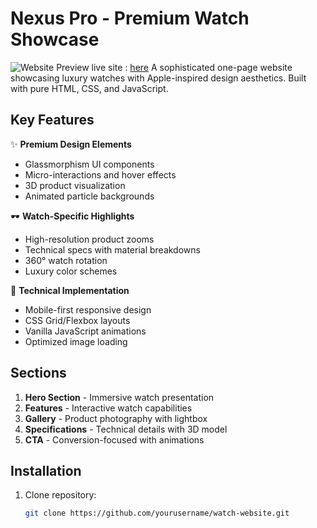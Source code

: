 # Nexus Pro - Premium Watch Showcase

![Website Preview](screenshots/preview.jpg)
live site : [here](http://abdelrahmanemad.me/product-prototype/)
A sophisticated one-page website showcasing luxury watches with Apple-inspired design aesthetics. Built with pure HTML, CSS, and JavaScript.

## Key Features

✨ **Premium Design Elements**
- Glassmorphism UI components
- Micro-interactions and hover effects
- 3D product visualization
- Animated particle backgrounds

🕶️ **Watch-Specific Highlights**
- High-resolution product zooms
- Technical specs with material breakdowns
- 360° watch rotation
- Luxury color schemes

🚀 **Technical Implementation**
- Mobile-first responsive design
- CSS Grid/Flexbox layouts
- Vanilla JavaScript animations
- Optimized image loading

## Sections

1. **Hero Section** - Immersive watch presentation
2. **Features** - Interactive watch capabilities
3. **Gallery** - Product photography with lightbox
4. **Specifications** - Technical details with 3D model
5. **CTA** - Conversion-focused with animations

## Installation

1. Clone repository:
   ```bash
   git clone https://github.com/yourusername/watch-website.git
